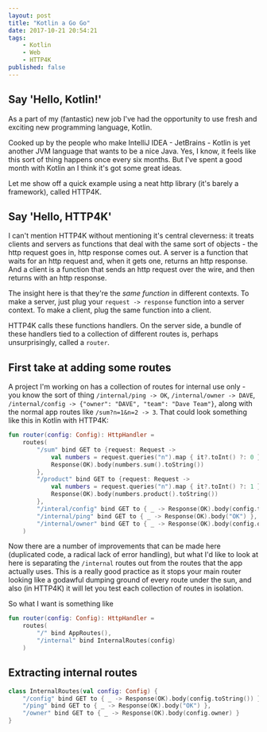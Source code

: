 ```yaml
---
layout: post
title: "Kotlin a Go Go"
date: 2017-10-21 20:54:21
tags:
    - Kotlin
    - Web
    - HTTP4K
published: false
---
```


## Say 'Hello, Kotlin!'

As a part of my (fantastic) new job I've had the opportunity to use fresh and
exciting new programming language, Kotlin.

Cooked up by the people who make IntelliJ IDEA - JetBrains - Kotlin is yet
another JVM language that wants to be a nice Java. Yes, I know, it feels like
this sort of thing happens once every six months. But I've spent a good month
with Kotlin an I think it's got some great ideas.

Let me show off a quick example using a neat http library (it's barely a
framework), called HTTP4K.

## Say 'Hello, HTTP4K'

I can't mention HTTP4K without mentioning it's central cleverness: it treats
clients and servers as functions that deal with the same sort of objects - the
http request goes in, http response comes out. A server is a function that waits
for an http request and, when it gets one, returns an http response. And a
client is a function that sends an http request over the wire, and then returns
with an http response.

The insight here is that they're the _same function_ in different contexts. To
make a server, just plug your `request -> response` function into a server
context. To make a client, plug the same function into a client.

HTTP4K calls these functions handlers. On the server side, a bundle of these
handlers tied to a collection of different routes is, perhaps unsurprisingly,
called a `router`.

## First take at adding some routes

A project I'm working on has a collection of routes for internal use only - you
know the sort of thing `/internal/ping -> OK`, `/internal/owner -> DAVE`,
`/internal/config -> {"owner": "DAVE", "team": "Dave Team"}`, along with the
normal app routes like `/sum?n=1&n=2 -> 3`. That could look something like this
in Kotlin with HTTP4K:

```kotlin
fun router(config: Config): HttpHandler =
    routes(
        "/sum" bind GET to {request: Request ->
            val numbers = request.queries("n").map { it?.toInt() ?: 0 }
            Response(OK).body(numbers.sum().toString())
        },
        "/product" bind GET to {request: Request ->
            val numbers = request.queries("n").map { it?.toInt() ?: 1 }
            Response(OK).body(numbers.product().toString())
        },
        "/interal/config" bind GET to { _ -> Response(OK).body(config.toString()) },
        "/internal/ping" bind GET to { _ -> Response(OK).body("OK") },
        "/internal/owner" bind GET to { _ -> Response(OK).body(config.owner) }
    )
```

Now there are a number of improvements that can be made here (duplicated code, a
radical lack of error handling), but what I'd like to look at here is
separating the `/internal` routes out from the routes that the app actually
uses. This is a really good practice as it stops your main router looking like a
godawful dumping ground of every route under the sun, and also (in HTTP4K) it
will let you test each collection of routes in isolation.

So what I want is something like

```kotlin
fun router(config: Config): HttpHandler =
    routes(
        "/" bind AppRoutes(),
        "/internal" bind InternalRoutes(config)
    )
```

## Extracting internal routes

```kotlin
class InternalRoutes(val config: Config) {
    "/config" bind GET to { _ -> Response(OK).body(config.toString()) },
    "/ping" bind GET to { _ -> Response(OK).body("OK") },
    "/owner" bind GET to { _ -> Response(OK).body(config.owner) }
}
```